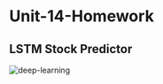 # Unit-14-Homework
## LSTM Stock Predictor  
![deep-learning](https://user-images.githubusercontent.com/93611442/162126549-f699f374-b204-465d-ab26-6b16260cef65.jpg)

